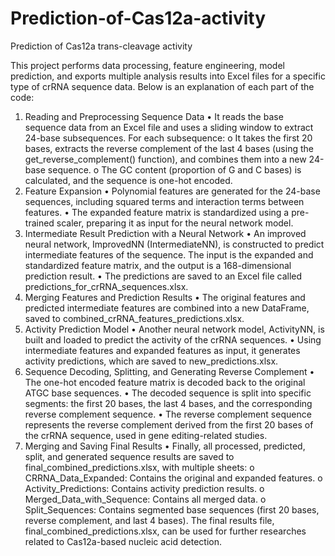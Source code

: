 # Prediction-of-Cas12a-activity
Prediction of Cas12a trans-cleavage activity 

This project performs data processing, feature engineering, model prediction, and exports multiple analysis results into Excel files for a specific type of crRNA sequence data. Below is an explanation of each part of the code:
1. Reading and Preprocessing Sequence Data
•  It reads the base sequence data from an Excel file and uses a sliding window to extract 24-base subsequences. For each subsequence:
o      It takes the first 20 bases, extracts the reverse complement of the last 4 bases (using the get_reverse_complement() function), and combines them into a new 24-base sequence.
o      The GC content (proportion of G and C bases) is calculated, and the sequence is one-hot encoded.
3. Feature Expansion
•	Polynomial features are generated for the 24-base sequences, including squared terms and interaction terms between features.
•	The expanded feature matrix is standardized using a pre-trained scaler, preparing it as input for the neural network model.
4. Intermediate Result Prediction with a Neural Network
•	An improved neural network, ImprovedNN (IntermediateNN), is constructed to predict intermediate features of the sequence. The input is the expanded and standardized feature matrix, and the output is a 168-dimensional prediction result.
•	The predictions are saved to an Excel file called predictions_for_crRNA_sequences.xlsx.
5. Merging Features and Prediction Results
•	The original features and predicted intermediate features are combined into a new DataFrame, saved to combined_crRNA_features_predictions.xlsx.
6. Activity Prediction Model
•	Another neural network model, ActivityNN, is built and loaded to predict the activity of the crRNA sequences.
•	Using intermediate features and expanded features as input, it generates activity predictions, which are saved to new_predictions.xlsx.
7. Sequence Decoding, Splitting, and Generating Reverse Complement
•	The one-hot encoded feature matrix is decoded back to the original ATGC base sequences.
•	The decoded sequence is split into specific segments: the first 20 bases, the last 4 bases, and the corresponding reverse complement sequence.
•	The reverse complement sequence represents the reverse complement derived from the first 20 bases of the crRNA sequence, used in gene editing-related studies.
8. Merging and Saving Final Results
•	Finally, all processed, predicted, split, and generated sequence results are saved to final_combined_predictions.xlsx, with multiple sheets:
o	  CRRNA_Data_Expanded: Contains the original and expanded features.
o	  Activity_Predictions: Contains activity prediction results.
o	  Merged_Data_with_Sequence: Contains all merged data.
o	  Split_Sequences: Contains segmented base sequences (first 20 bases, reverse complement, and last 4 bases).
The final results file, final_combined_predictions.xlsx, can be used for further researches related to Cas12a-based nucleic acid detection.
